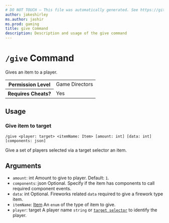 ```yaml
---
# DO NOT TOUCH — This file was automatically generated. See https://github.com/mojang/minecraftapidocsgenerator to modify descriptions, examples, etc.
author: jakeshirley
ms.author: jashir
ms.prod: gaming
title: give Command
description: Description and usage of the give command
---
```

# `/give` Command
Gives an item to a player.

<table>
  <tr>
    <th>Permission Level</th>
    <td>Game Directors</td>
  </tr>
  <tr>
    <th>Requires Cheats?</th>
    <td>Yes</td>
  </tr>
</table>

## Usage
### Give item to target
`/give <player: target> <itemName: Item> [amount: int] [data: int] [components: json]`

Give a set of players selected via a target selector an item.

## Arguments
- `amount`: int
Amount to give to player.
Default: `1`.
- `components`: json
Optional. Specify if the item has components to call required component events.
- `data`: int
Optional. Fireworks related `data` required to give a firework type item.
- `itemName`: [Item](../enums/Item.md)
An `enum` of the type of item to give.
- `player`: target
A player name `string` or [`target selector`](https://learn.microsoft.com/minecraft/creator/documents/commandsintroduction#target-selectors) to identify the player.
